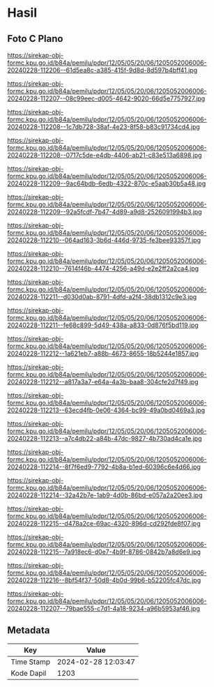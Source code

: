 # Hasil

## Foto C Plano

https://sirekap-obj-formc.kpu.go.id/b84a/pemilu/pdpr/12/05/05/20/06/1205052006006-20240228-112206--61d5ea8c-a385-415f-9d8d-8d597b4bff41.jpg

https://sirekap-obj-formc.kpu.go.id/b84a/pemilu/pdpr/12/05/05/20/06/1205052006006-20240228-112207--08c99eec-d005-4642-9020-66d5e7757927.jpg

https://sirekap-obj-formc.kpu.go.id/b84a/pemilu/pdpr/12/05/05/20/06/1205052006006-20240228-112208--1c7db728-38af-4e23-8f58-b83c91734cd4.jpg

https://sirekap-obj-formc.kpu.go.id/b84a/pemilu/pdpr/12/05/05/20/06/1205052006006-20240228-112208--0717c5de-e4db-4406-ab21-c83e513a6898.jpg

https://sirekap-obj-formc.kpu.go.id/b84a/pemilu/pdpr/12/05/05/20/06/1205052006006-20240228-112209--9ac64bdb-6edb-4322-870c-e5aab30b5a48.jpg

https://sirekap-obj-formc.kpu.go.id/b84a/pemilu/pdpr/12/05/05/20/06/1205052006006-20240228-112209--92a5fcdf-7b47-4d89-a9d8-2526091994b3.jpg

https://sirekap-obj-formc.kpu.go.id/b84a/pemilu/pdpr/12/05/05/20/06/1205052006006-20240228-112210--064ad163-3b6d-446d-9735-fe3bee93357f.jpg

https://sirekap-obj-formc.kpu.go.id/b84a/pemilu/pdpr/12/05/05/20/06/1205052006006-20240228-112210--7614f46b-4474-4256-a49d-e2e2ff2a2ca4.jpg

https://sirekap-obj-formc.kpu.go.id/b84a/pemilu/pdpr/12/05/05/20/06/1205052006006-20240228-112211--d030d0ab-8791-4dfd-a2f4-38db1312c9e3.jpg

https://sirekap-obj-formc.kpu.go.id/b84a/pemilu/pdpr/12/05/05/20/06/1205052006006-20240228-112211--fe68c899-5d49-438a-a833-0d876f5bd119.jpg

https://sirekap-obj-formc.kpu.go.id/b84a/pemilu/pdpr/12/05/05/20/06/1205052006006-20240228-112212--1a621eb7-a88b-4673-8655-18b5244e1857.jpg

https://sirekap-obj-formc.kpu.go.id/b84a/pemilu/pdpr/12/05/05/20/06/1205052006006-20240228-112212--a817a3a7-e64a-4a3b-baa8-304cfe2d7f49.jpg

https://sirekap-obj-formc.kpu.go.id/b84a/pemilu/pdpr/12/05/05/20/06/1205052006006-20240228-112213--63ecd4fb-0e06-4364-bc99-49a0bd0469a3.jpg

https://sirekap-obj-formc.kpu.go.id/b84a/pemilu/pdpr/12/05/05/20/06/1205052006006-20240228-112213--a7c4db22-a84b-47dc-9827-4b730ad4ca1e.jpg

https://sirekap-obj-formc.kpu.go.id/b84a/pemilu/pdpr/12/05/05/20/06/1205052006006-20240228-112214--8f7f6ed9-7792-4b8a-b1ed-60396c6e4d66.jpg

https://sirekap-obj-formc.kpu.go.id/b84a/pemilu/pdpr/12/05/05/20/06/1205052006006-20240228-112214--32a42b7e-1ab9-4d0b-86bd-e057a2a20ee3.jpg

https://sirekap-obj-formc.kpu.go.id/b84a/pemilu/pdpr/12/05/05/20/06/1205052006006-20240228-112215--d478a2ce-69ac-4320-896d-cd292fde8f07.jpg

https://sirekap-obj-formc.kpu.go.id/b84a/pemilu/pdpr/12/05/05/20/06/1205052006006-20240228-112215--7a918ec6-d0e7-4b9f-8786-0842b7a8d6e9.jpg

https://sirekap-obj-formc.kpu.go.id/b84a/pemilu/pdpr/12/05/05/20/06/1205052006006-20240228-112216--8bf54f37-50d8-4b0d-99b6-b52205fc47dc.jpg

https://sirekap-obj-formc.kpu.go.id/b84a/pemilu/pdpr/12/05/05/20/06/1205052006006-20240228-112207--79bae555-c7d1-4a18-9234-a96b5953af46.jpg


## Metadata

| Key        | Value               |
| ---------- | ------------------- |
| Time Stamp | 2024-02-28 12:03:47 |
| Kode Dapil | 1203                |



